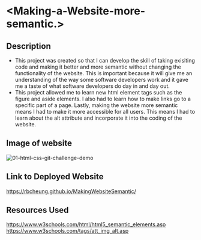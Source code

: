 # <Making-a-Website-more-semantic.>

## Description

- This project was created so that I can develop the skill of taking exisiting code and making it better and more semantic without changing the functionality of the website. This is important because it will give me an understanding of the way some software developers work and it gave me a taste of what software developers do day in and day out.
- This project allowed me to learn new html element tags such as the figure and aside elements. I also had to learn how to make links go to a specific part of a page. Lastly, making the website more semantic means I had to make it more accessible for all users. This means I had to learn about the alt attribute and incorporate it into the coding of the website.


## Image of website

![01-html-css-git-challenge-demo](https://user-images.githubusercontent.com/111018380/210833900-dae52608-7904-4216-9000-7c71b6c1dd1b.png)

## Link to Deployed Website

https://rbcheung.github.io/MakingWebsiteSemantic/

## Resources Used

https://www.w3schools.com/html/html5_semantic_elements.asp
https://www.w3schools.com/tags/att_img_alt.asp
